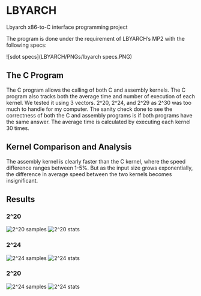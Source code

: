 # LBYARCH
Lbyarch x86-to-C interface programming project

The program is done under the requirement of LBYARCH’s MP2 with the following specs:

![sdot specs](LBYARCH/PNGs/lbyarch specs.PNG)

## The C Program

The C program allows the calling of both C and assembly kernels. The C program also tracks both the average time and number of execution of each kernel. We tested it using 3 vectors. 2^20, 2^24, and 2^29 as 2^30 was too much to handle for my computer. The sanity check done to see the correctness of both the C and assembly programs is if both programs have the same answer. The average time is calculated by executing each kernel 30 times.

## Kernel Comparison and Analysis

The assembly kernel is clearly faster than the C kernel, where the speed difference ranges between 1-5%. But as the input size grows exponentially, the difference in average speed between the two kernels becomes insignificant. 


## Results 

### 2^20
![2^20 samples](http://url/to/img.png)
![2^20 stats](http://url/to/img.png)

### 2^24
![2^24 samples](http://url/to/img.png)
![2^24 stats](http://url/to/img.png)

### 2^20
![2^24 samples](http://url/to/img.png)
![2^24 stats](http://url/to/img.png)

